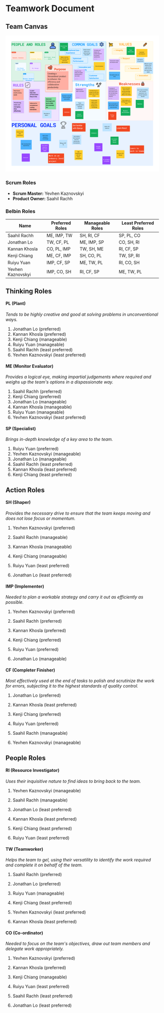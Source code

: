 # Teamwork Document

## Team Canvas

![Teamwork Canvas](img/canvas.png)

### Scrum Roles

- **Scrum Master:** Yevhen Kaznovskyi
- **Product Owner:** Saahil Rachh

### Belbin Roles

| Name             | Preferred Roles | Manageable Roles | Least Preferred Roles |
|------------------|-----------------|------------------|-----------------------|
| Saahil Rachh     | ME, IMP, TW     | SH, RI, CF       | SP, PL, CO            |
| Jonathan Lo      | TW, CF, PL      | ME, IMP, SP      | CO, SH, RI            |
| Kannan Khosla    | CO, PL, IMP     | TW, SH, ME       | RI, CF, SP            |
| Kenji Chiang     | ME, CF, IMP     | SH, CO, PL       | TW, SP, RI            |
| Ruiyu Yuan       | IMP, CF, SP     | ME, TW, PL       | RI, CO, SH            |
| Yevhen Kaznovskyi| IMP, CO, SH     | RI, CF, SP       | ME, TW, PL            |

## Thinking Roles

#### **PL (Plant)**

_Tends to be highly creative and good at solving problems in unconventional ways._

1. Jonathan Lo (preferred)
2. Kannan Khosla (preferred)
3. Kenji Chiang (manageable)
4. Ruiyu Yuan (manageable)
5. Saahil Rachh (least preferred)
6. Yevhen Kaznovskyi (least preferred)

#### **ME (Monitor Evaluator)**

_Provides a logical eye, making impartial judgements where required and weighs up the team's options in a dispassionate way._

1. Saahil Rachh (preferred)
2. Kenji Chiang (preferred)
3. Jonathan Lo (manageable)
4. Kannan Khosla (manageable)
5. Ruiyu Yuan (manageable)
6. Yevhen Kaznovskyi (least preferred)

#### **SP (Specialist)**

_Brings in-depth knowledge of a key area to the team._

1. Ruiyu Yuan (preferred)
2. Yevhen Kaznovskyi (manageable)
3. Jonathan Lo (manageable)
4. Saahil Rachh (least preferred)
5. Kannan Khosla (least preferred)
6. Kenji Chiang (least preferred)

## Action Roles

#### **SH (Shaper)**

_Provides the necessary drive to ensure that the team keeps moving and does not lose focus or momentum._

1. Yevhen Kaznovskyi (preferred)

2. Saahil Rachh (manageable)

3. Kannan Khosla (manageable)

4. Kenji Chiang (manageable)

5. Ruiyu Yuan (least preferred)

6. Jonathan Lo (least preferred)

#### **IMP (Implementer)**

_Needed to plan a workable strategy and carry it out as efficiently as possible._

1. Yevhen Kaznovskyi (preferred)

2. Saahil Rachh (preferred)

3. Kannan Khosla (preferred)

4. Kenji Chiang (preferred)

5. Ruiyu Yuan (preferred)

6. Jonathan Lo (manageable)

#### **CF (Completer Finisher)**

_Most effectively used at the end of tasks to polish and scrutinize the work for errors, subjecting it to the highest standards of quality control._

1. Jonathan Lo (preferred)

2. Kannan Khosla (least preferred)

3. Kenji Chiang (preferred)

4. Ruiyu Yuan (preferred)

5. Saahil Rachh (manageable)

6. Yevhen Kaznovskyi (manageable)

## People Roles

#### **RI (Resource Investigator)**

_Uses their inquisitive nature to find ideas to bring back to the team._

1. Yevhen Kaznovskyi (manageable)

2. Saahil Rachh (manageable)

3. Jonathan Lo (least preferred)

4. Kannan Khosla (least preferred)

5. Kenji Chiang (least preferred)

6. Ruiyu Yuan (least preferred)

#### **TW (Teamworker)**

_Helps the team to gel, using their versatility to identify the work required and complete it on behalf of the team._

1. Saahil Rachh (preferred)

2. Jonathan Lo (preferred)

3. Ruiyu Yuan (manageable)

4. Kenji Chiang (least preferred)

5. Yevhen Kaznovskyi (least preferred)

6. Kannan Khosla (least preferred)

#### **CO (Co-ordinator)**

_Needed to focus on the team's objectives, draw out team members and delegate work appropriately._

1. Yevhen Kaznovskyi (preferred)

2. Kannan Khosla (preferred)

3. Kenji Chiang (manageable)

4. Ruiyu Yuan (least preferred)

5. Saahil Rachh (least preferred)

6. Jonathan Lo (least preferred)
